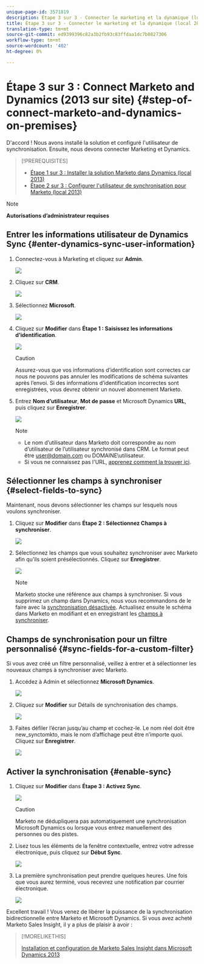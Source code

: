 ```yaml
---
unique-page-id: 3571819
description: Étape 3 sur 3 - Connecter le marketing et la dynamique (local 2013) - Documents marketing - Documentation du produit
title: Étape 3 sur 3 - Connecter le marketing et la dynamique (local 2013)
translation-type: tm+mt
source-git-commit: ed9399396c82a3b2fb93c83ffdaa1dc7b0827306
workflow-type: tm+mt
source-wordcount: '402'
ht-degree: 0%

---
```



# Étape 3 sur 3 : Connect Marketo and Dynamics (2013 sur site) {#step-of-connect-marketo-and-dynamics-on-premises}

D&#39;accord ! Nous avons installé la solution et configuré l&#39;utilisateur de synchronisation. Ensuite, nous devons connecter Marketing et Dynamics.

>[!PREREQUISITES]
>
>* [Étape 1 sur 3 : Installer la solution Marketo dans Dynamics (local 2013)](/help/marketo/product-docs/crm-sync/microsoft-dynamics-sync/sync-setup/microsoft-dynamics-2013-on-premises/step-1-of-3-install.md)
>* [Étape 2 sur 3 : Configurer l&#39;utilisateur de synchronisation pour Marketo (local 2013)](/help/marketo/product-docs/crm-sync/microsoft-dynamics-sync/sync-setup/microsoft-dynamics-2013-on-premises/step-2-of-3-configure.md)


>[!NOTE]
>
>**Autorisations d’administrateur requises**

## Entrer les informations utilisateur de Dynamics Sync {#enter-dynamics-sync-user-information}

1. Connectez-vous à Marketing et cliquez sur **Admin**.

   ![](assets/login-admin.png)

1. Cliquez sur **CRM**.

   ![](assets/image2014-12-11-11-3a53-3a59.png)

1. Sélectionnez **Microsoft**.

   ![](assets/image2014-12-11-11-3a54-3a10.png)

1. Cliquez sur **Modifier** dans **Étape 1 : Saisissez les informations d’identification**.

   ![](assets/image2014-12-11-11-3a54-3a19.png)

   >[!CAUTION]
   >
   >Assurez-vous que vos informations d’identification sont correctes car nous ne pouvons pas annuler les modifications de schéma suivantes après l’envoi. Si des informations d’identification incorrectes sont enregistrées, vous devrez obtenir un nouvel abonnement Marketo.

1. Entrez **Nom d’utilisateur**, **Mot de passe** et Microsoft Dynamics **URL**, puis cliquez sur **Enregistrer**.

   ![](assets/image2015-3-26-11-3a47-3a59.png)

   >[!NOTE]
   >
   >* Le nom d’utilisateur dans Marketo doit correspondre au nom d’utilisateur de l’utilisateur synchronisé dans CRM. Le format peut être user@domain.com ou DOMAINE\utilisateur.
   >* Si vous ne connaissez pas l&#39;URL, [apprenez comment la trouver ici](/help/marketo/product-docs/crm-sync/microsoft-dynamics-sync/sync-setup/view-the-organization-service-url.md).


## Sélectionner les champs à synchroniser {#select-fields-to-sync}

Maintenant, nous devons sélectionner les champs sur lesquels nous voulons synchroniser.

1. Cliquez sur **Modifier** dans **Étape 2 : Sélectionnez Champs à synchroniser**.

   ![](assets/image2015-3-16-9-3a51-3a28.png)

1. Sélectionnez les champs que vous souhaitez synchroniser avec Marketo afin qu’ils soient présélectionnés. Cliquez sur **Enregistrer**.

   ![](assets/image2016-8-25-15-3a10-3a17.png)

   >[!NOTE]
   >
   >Marketo stocke une référence aux champs à synchroniser. Si vous supprimez un champ dans Dynamics, nous vous recommandons de le faire avec la [synchronisation désactivée](/help/marketo/product-docs/crm-sync/salesforce-sync/enable-disable-the-salesforce-sync.md). Actualisez ensuite le schéma dans Marketo en modifiant et en enregistrant les [champs à synchroniser](/help/marketo/product-docs/crm-sync/microsoft-dynamics-sync/microsoft-dynamics-sync-details/microsoft-dynamics-sync-field-sync/editing-fields-to-sync-before-deleting-them-in-dynamics.md).

## Champs de synchronisation pour un filtre personnalisé {#sync-fields-for-a-custom-filter}

Si vous avez créé un filtre personnalisé, veillez à entrer et à sélectionner les nouveaux champs à synchroniser avec Marketo.

1. Accédez à Admin et sélectionnez **Microsoft Dynamics**.

   ![](assets/image2015-10-9-9-3a50-3a9.png)

1. Cliquez sur **Modifier** sur Détails de synchronisation des champs.

   ![](assets/image2015-10-9-9-3a52-3a23.png)

1. Faites défiler l’écran jusqu’au champ et cochez-le. Le nom réel doit être new_synctomkto, mais le nom d’affichage peut être n’importe quoi. Cliquez sur **Enregistrer**.

   ![](assets/image2016-8-25-15-3a11-3a4.png)

## Activer la synchronisation {#enable-sync}

1. Cliquez sur **Modifier** dans **Étape 3 : Activez Sync**.

   ![](assets/image2015-3-16-9-3a52-3a2.png)

   >[!CAUTION]
   >
   >Marketo ne dédupliquera pas automatiquement une synchronisation Microsoft Dynamics ou lorsque vous entrez manuellement des personnes ou des pistes.

1. Lisez tous les éléments de la fenêtre contextuelle, entrez votre adresse électronique, puis cliquez sur **Début Sync**.

   ![](assets/image2015-3-30-14-3a23-3a13.png)

1. La première synchronisation peut prendre quelques heures. Une fois que vous aurez terminé, vous recevrez une notification par courrier électronique.

   ![](assets/image2014-12-11-11-3a55-3a15.png)

Excellent travail ! Vous venez de libérer la puissance de la synchronisation bidirectionnelle entre Marketo et Microsoft Dynamics. Si vous avez acheté Marketo Sales Insight, il y a plus de plaisir à avoir :

>[!MORELIKETHIS]
>
>[Installation et configuration de Marketo Sales Insight dans Microsoft Dynamics 2013](/help/marketo/product-docs/marketo-sales-insight/msi-for-microsoft-dynamics/installing/install-and-configure-marketo-sales-insight-in-microsoft-dynamics-2013.md)
